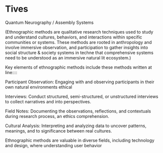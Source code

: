 # Tives
Quantum Neurography / Assembly Systems

(Ethnographic methods are qualitative research techniques used to study and understand cultures, behaviors, and interactions within specific communities or systems. These methods are rooted in anthropology and involve immersive observation, and participation to gather insights into social structure & society systems in techne that comprehensive systems need to be understood as an immersive natural lit ecosystem.)

Key elements of ethnographic methods include these methods written at line::::

Participant Observation: Engaging with and observing participants in their own natural environments ethical 

Interviews: Conduct structured, semi-structured, or unstructured interviews to collect narratives and into perspectives.

Field Notes: Documenting the observations, reflections, and contextuals during research process, an ethics comprehension.

Cultural Analysis: Interpreting and analyzing data to uncover patterns, meanings, and to significance between real cultures.


Ethnographic methods are valuable in diverse fields, including technology and design, where understanding user behavior 
